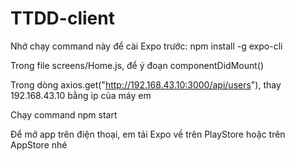 # TTDD-client
Nhớ chạy command này để cài Expo trước: npm install -g expo-cli

Trong file screens/Home.js, để ý đoạn componentDidMount()

Trong dòng axios.get("http://192.168.43.10:3000/api/users"), thay 192.168.43.10 bằng ip của máy em

Chạy command npm start

Để mở app trên điện thoại, em tải Expo về trên PlayStore hoặc trên AppStore nhé
